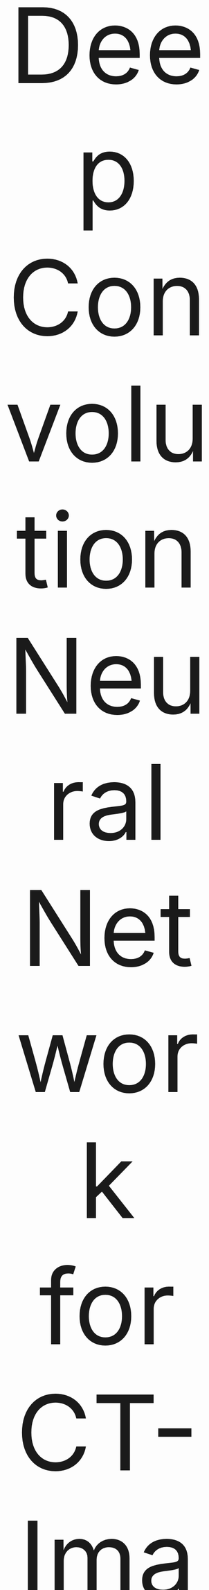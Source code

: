 <p align="center" style="font-size:25vw">
Deep Convolution Neural Network for CT-Image Reconstruction
</p>

<p align="center" style="font-size:4vw"> 
UCSD - ECE 228 - Project Team 22 
</p>

<p align="center" style="font-size:3vw">
Chris Light and Michael Ingerman
</p>

## About
Thank you for visiting the project page for Chris Light and Michael Ingerman. 
Here you will find instructions on how to download and run our code.
This project is for ECE 228 at UCSD and our topic is how Deep Learning can drastically improve the medical field
of Computed Tomography. See our project proposal and final report for more info.


## Git Clone and Requirements

> git clone https://github.com/Clight180/ECE-228-Project_Team22

> pip install -r requirements.txt

## Folder Structure

Create a matching folder heirarchy as follows:

* root/
    * processed_images/
    * raw_data/
    * raw_images/
    * saved_figs/
    * savedModels/
    * TensorData/

Upon doing so with matching folder names above, all proceeding code will operate within these folders and create
sub folders as necessary.

## Downloading the Data

> python DataGetter.py


## Create Tensor data for training

> python DatasetGenerator.py args

Where args follows a pattern as described below:
<pre>
numAngles imSize dSize numAngles imSize dSize ...
^______Dataset_______^ ^______Dataset_______^
</pre>

For example:

> python DatasetGenerator.py 64 128 1000 128 128 1000

This creates two separate tensor datasets with random ID allocation. 'dataset_123_size_1000.pt', 
'dataset_934_size_1000.pt' (123 is random ID and file)

## Run Experiments

> python main.py args

Where args follows a pattern as described below:
<pre>
numAngles imSize dSize modelNum datasetID numAngles imSize dSize modelNum datasetID ...
^______________Experiment_Specs_________^ ^______________Experiment_Specs_________^
</pre>

For example:

> python main.py 64 128 1000 000 000 128 1000 777 555

This runs two experiments. One being a new dataset and model are created for num angles 64. The other is 
an experiment loading dataset 555 and model 777 with num angles 128. Both are for image sizes 128x128 and dataset
size of 1000.

## Voila

Training should proceed and results as similar to below should be observed (for like-experimentation).

![plot](ece228_results_example.jpg)
![plot](ece228_results_loss.jpg)
